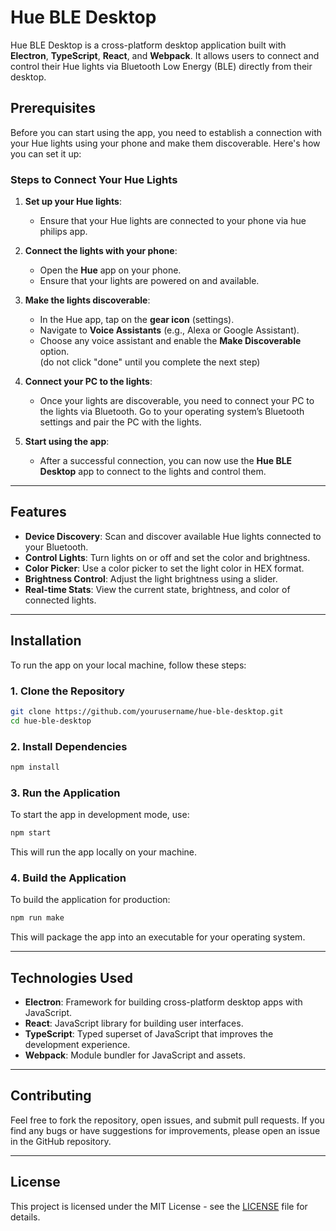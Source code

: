 # Hue BLE Desktop

Hue BLE Desktop is a cross-platform desktop application built with **Electron**, **TypeScript**, **React**, and **Webpack**. It allows users to connect and control their Hue lights via Bluetooth Low Energy (BLE) directly from their desktop.

## Prerequisites

Before you can start using the app, you need to establish a connection with your Hue lights using your phone and make them discoverable. Here's how you can set it up:

### Steps to Connect Your Hue Lights

1. **Set up your Hue lights**:

    - Ensure that your Hue lights are connected to your phone via hue philips app.

2. **Connect the lights with your phone**:

    - Open the **Hue** app on your phone.
    - Ensure that your lights are powered on and available.

3. **Make the lights discoverable**:

    - In the Hue app, tap on the **gear icon** (settings).
    - Navigate to **Voice Assistants** (e.g., Alexa or Google Assistant).
    - Choose any voice assistant and enable the **Make Discoverable** option.  
      (do not click "done" until you complete the next step)

4. **Connect your PC to the lights**:

    - Once your lights are discoverable, you need to connect your PC to the lights via Bluetooth. Go to your operating system’s Bluetooth settings and pair the PC with the lights.

5. **Start using the app**:
    - After a successful connection, you can now use the **Hue BLE Desktop** app to connect to the lights and control them.

---

## Features

-   **Device Discovery**: Scan and discover available Hue lights connected to your Bluetooth.
-   **Control Lights**: Turn lights on or off and set the color and brightness.
-   **Color Picker**: Use a color picker to set the light color in HEX format.
-   **Brightness Control**: Adjust the light brightness using a slider.
-   **Real-time Stats**: View the current state, brightness, and color of connected lights.

---

## Installation

To run the app on your local machine, follow these steps:

### 1. Clone the Repository

```bash
git clone https://github.com/yourusername/hue-ble-desktop.git
cd hue-ble-desktop
```

### 2. Install Dependencies

```bash
npm install
```

### 3. Run the Application

To start the app in development mode, use:

```bash
npm start
```

This will run the app locally on your machine.

### 4. Build the Application

To build the application for production:

```bash
npm run make
```

This will package the app into an executable for your operating system.

---

## Technologies Used

-   **Electron**: Framework for building cross-platform desktop apps with JavaScript.
-   **React**: JavaScript library for building user interfaces.
-   **TypeScript**: Typed superset of JavaScript that improves the development experience.
-   **Webpack**: Module bundler for JavaScript and assets.

---

## Contributing

Feel free to fork the repository, open issues, and submit pull requests. If you find any bugs or have suggestions for improvements, please open an issue in the GitHub repository.

---

## License

This project is licensed under the MIT License - see the [LICENSE](LICENSE) file for details.
